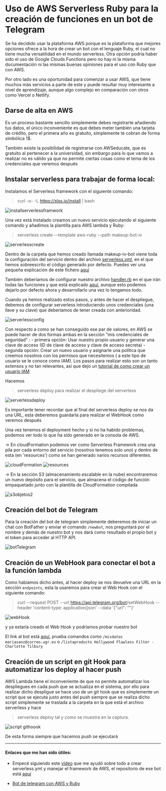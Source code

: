 # Uso de AWS Serverless Ruby para la creación de funciones en un bot de Telegram

Se ha decidido usar la plataforma AWS porque es la plataforma que mejores opciones ofrece a la hora de crear un bot con el lenguaje Ruby, el cual no tiene mucha versatilidad en el mundo serverless. Otra opción podría haber sido el uso de Google Clouds Functions pero no hay ni la misma documentación ni las mismas buenas opiniones para el uso con Ruby que con AWS.

Por otro lado es una oportunidad para comenzar a usar AWS, que tiene muchos más servicios a parte de este y puede resultar muy interesante a nivel de aprendizaje, aunque algo complejo en comparación con otros como Vercel o Netlify.

## Darse de alta en AWS

Es un proceso bastante sencillo simplemente debes registrarte añadiendo tus datos, el único inconveniente es que debes meter también una tarjeta de crédito, pero el primera año es gratuito, simplemente te cobran de forma simbólica 1$.

También existe la posibilidad de registrarse con AWSeducate, que es gratuito al pertenecer a la universidad, sin embargo para lo que vamos a realizar no es válido ya que no permite ciertas cosas como el tema de los credenciales que veremos después

## Instalar serverless para trabajar de forma local:

Instalamos el Serverless framework con el siguiente comando:

> curl -o- -L https://slss.io/install | bash

![installserverlessframwork](https://github.com/mariasanzs/makeupIV/blob/master/docs/img/installserverlessframework.png)

Una vez está instalado creamos un nuevo servicio ejecutando el siguiente comando y añadimos la plantilla para AWS lambda y Ruby:

> serverless create --template aws-ruby --path makeup-bot-iv

![serverlesscreate](https://github.com/mariasanzs/makeupIV/blob/master/docs/img/serverlesscreate.png)

Dentro de la carpeta que hemos creado llamada makeup-iv-bot viene toda la configuración del servicio dentro del archivo [serverless.yml](https://github.com/mariasanzs/makeupIV/blob/master/makeup-iv-bot/serverless.yml), en el que hemos sobreescrito el código generado por defecto. Puedes ver una pequeña explicación de este fichero [aquí](https://github.com/mariasanzs/makeupIV/blob/master/docs/serverless-yml.md)

También deberíamos de configurar nuestro archivo [handler.rb](https://github.com/mariasanzs/makeupIV/blob/master/makeup-iv-bot/handler.rb) en el que irán todas las funciones y que está explicado [aquí](https://github.com/mariasanzs/makeupIV/blob/master/docs/handler-rb.md), aunque esto podemos dejarlo por defecto ahora y desarrollarlo una vez lo tengamos todo.

Cuando ya hemos realizado estos pasos, y antes de hacer el despliegue, debemos de configurar serverless introduciendo unos credenciales (una llave y su clave) que deberíamos de tener creada con anterioridad.

![serverlessconfig](https://github.com/mariasanzs/makeupIV/blob/master/docs/img/serverlessconfig.jpg)

Con respecto a como se han conseguido ese par de valores, en AWS se puede hacer de dos formas ambas en la sección "mis credenciales de seguridad" :
	- primera opción: Usar nuestro propio usuario y generar una clave de acceso (ID de clave de acceso y clave de acceso secreta)
	- segunda opción: Crear un nuevo usuario y asignarle una política que creemos nosotros con los permisos que necesitemos ( a este tipo de usuario se le conoce como IAM). Los pasos para realizar esto son un tanto extensos y no tan relevantes, así que dejo un [tutorial de como crear un usuario IAM](https://www.serverless.com/framework/docs/providers/aws/guide/credentials/)

Hacemos
> serverless deploy
 para realizar el despliege del serverless

![serverlessdeploy](https://github.com/mariasanzs/makeupIV/blob/master/docs/img/serverlessdeply.png)

Es importante tener recordar que al final del serverless deploy se nos da una URL, esta deberemos guardarla para realizar el WebHook como veremos después

Una vez tenemos el deployment hecho y si no ha habido problemas, podemos ver todo lo que ha sido generado en la consola de AWS.

-> En cloudFormation podemos ver como Serverless Framework crea una pila por cada entorno del servicio (nosotros tenemos solo uno) y dentro de esta (en 'resources') como se han generado varios recursos diferentes.

![cloudFormation](https://github.com/mariasanzs/makeupIV/blob/master/docs/img/cloudFormation.png)
![resources](https://github.com/mariasanzs/makeupIV/blob/master/docs/img/Resources.png)

-> En la sección S3 (almacenamiento escalable en la nube) encontraremos un nuevo depósito para el servicio, que almacena el código de función empaquetado junto con la plantilla de CloudFormation compilada

![s3objetos2](https://github.com/mariasanzs/makeupIV/blob/master/docs/img/s3objetos2.png)

## Creación del bot de Telegram

Para la creación del bot de telegram simplemente deberemos de iniciar un chat con BotFather y enviar el comando `/newbot`, nos preguntará por el nombre y demás de nuestro bot y nos dará como resultado el propio bot y el token para acceder al HTTP API.

![botTelegram](https://github.com/mariasanzs/makeupIV/blob/master/docs/img/botTelegram.jpg)

## Creación de un WebHook para conectar el bot a la función lambda

Como habíamos dicho antes, al hacer deploy se nos devuelve una URL en la sección `endpoints`, esta la usaremos para crear el Web Hook con el siguiente comando:

> curl --request POST --url https://api.telegram.org/bot<TOKEN DE TELEGRAM>/setWebHook --header 'content-type: application/json' --data '{"url": "<URL DEL DEPLOY>"}'

![webHook](https://github.com/mariasanzs/makeupIV/blob/master/docs/img/wehook.jpg)

y ya estaría creado el Web Hook y podríamos probar nuestro bot

El link al bot está [aquí](t.me/makeup_iv_bot), prueba comandos como `/misdatos mariasanz@correo.ugr.es` o `/listaproducto Hollywood Flawless Filter - Charlotte Tilbury`

## Creación de un script en git Hook para automatizar los deploy al hacer push

AWS Lambda tiene el inconveniente de que no permite automatizar los despliegues en cada push que se actualiza en el sistema, por ello para realizar dicho despligue se hace uso de un git hook que es simplemente un script que se ejecuta justo antes del push siempre que se realiza
dicho script simplemente se traslada a la carpeta en la que está el archivo serverless y hace 
> serverless deploy
tal y como se muestra en la captura.

![script githoook](https://github.com/mariasanzs/makeupIV/blob/master/docs/img/pre-push.png)

De esta forma siempre que hacemos push se ejecutará

---
#### Enlaces que me han sido útiles:
- Empecé siguiendo este [vídeo](https://www.youtube.com/watch?v=_aLMx7OFt5M) que me ayudó sobre todo a crear serverless.yml y manejar el framework de AWS, el repositorio de ese bot está [aquí](https://github.com/mkdev-me/germanizer)

- [Bot de telegram con AWS y Ruby](https://github.com/jensendarren/telegram-bot-serverless)




